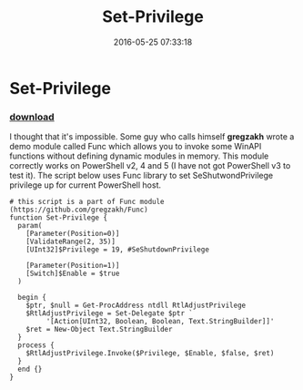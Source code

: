 ﻿---
pid:            6358
poster:         Dan Jones
title:          Set-Privilege
date:           2016-05-25 07:33:18
format:         posh
parent:         0
parent:         0

---

# Set-Privilege

### [download](6358.ps1)

I thought that it's impossible. Some guy who calls himself **gregzakh** wrote a demo module called Func which allows you to invoke some WinAPI functions without defining dynamic modules in memory. This module correctly works on PowerShell v2, 4 and 5 (I have not got PowerShell v3 to test it). The script below uses Func library to set SeShutwondPrivilege privilege up for current PowerShell host.

```posh
# this script is a part of Func module (https://github.com/gregzakh/Func)
function Set-Privilege {
  param(
    [Parameter(Position=0)]
    [ValidateRange(2, 35)]
    [UInt32]$Privilege = 19, #SeShutdownPrivilege
    
    [Parameter(Position=1)]
    [Switch]$Enable = $true
  )
  
  begin {
    $ptr, $null = Get-ProcAddress ntdll RtlAdjustPrivilege
    $RtlAdjustPrivilege = Set-Delegate $ptr `
         '[Action[UInt32, Boolean, Boolean, Text.StringBuilder]]'
    $ret = New-Object Text.StringBuilder
  }
  process {
    $RtlAdjustPrivilege.Invoke($Privilege, $Enable, $false, $ret)
  }
  end {}
}
```
